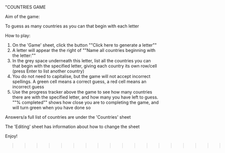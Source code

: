 "COUNTRIES GAME
>>>>>>>>>>>>>>>>>>>>>>>>>>>>>>>>>>>>>>>>>>>>>>>>>>>>>>>>>>>>>>>>>>>>>>>>>>>>>>
Aim of the game:

To guess as many countries as you can that begin with each letter

How to play:

1. On the 'Game' sheet, click the button ""Click here to generate a letter""
2. A letter will appear the the right of ""Name all countries beginning with the letter:""
3. In the grey space underneath this letter, list all the countries you can that begin with the specified letter, giving each country its own row/cell (press Enter to list another country)
4. You do not need to capitalise, but the game will not accept incorrect spellings. A green cell means a correct guess, a red cell means an incorrect guess
5. Use the progress tracker above the game to see how many countries there are with the specified letter, and how many you have left to guess. ""% completed"" shows how close you are to completing the game, and will turn green when you have done so

Answers/a full list of countries are under the 'Countries' sheet

The 'Editing' sheet has information about how to change the sheet

Enjoy!                                                                                                                                                                                                                                                  
>>>>>>>>>>>>>>>>>>>>>>>>>>>>>>>>>>>>>>>>>>>>>>>>>>>>>>>>>>>>>>>>>>>>>>>>>>>>>>"
